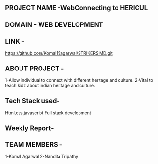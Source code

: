 ## PROJECT NAME -WebConnecting to HERICUL

## DOMAIN - WEB DEVELOPMENT



## LINK - 
https://github.com/Komal15agarwal/STRIKERS.MD.git

## ABOUT PROJECT - 
1-Allow individual to connect with different heritage and culture.
2-Vital to teach kidz about indian heritage and culture.

## Tech Stack used-
Html,css,javascript
Full stack development

## Weekly Report-


## TEAM MEMBERS -
1-Komal Agarwal
2-Nandita Tripathy
